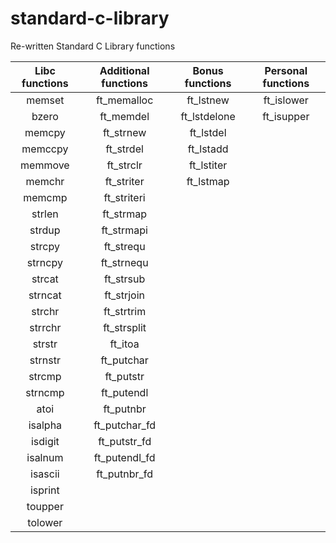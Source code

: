 # standard-c-library
Re-written Standard C Library functions

| Libc functions  | Additional functions  | Bonus functions | Personal functions |
| :-------------: | :------------------:  | :--------:      | :----------------: |
| memset          | ft_memalloc           | ft_lstnew       | ft_islower         |
| bzero           | ft_memdel             | ft_lstdelone    | ft_isupper         |
| memcpy          | ft_strnew             | ft_lstdel       |
| memccpy         | ft_strdel             | ft_lstadd       |
| memmove         | ft_strclr             | ft_lstiter      |
| memchr          | ft_striter            | ft_lstmap       |
| memcmp          | ft_striteri           |
| strlen          | ft_strmap             |
| strdup          | ft_strmapi            |
| strcpy          | ft_strequ             |
| strncpy         | ft_strnequ            |
| strcat          | ft_strsub             |
| strncat         | ft_strjoin            |
| strchr          | ft_strtrim            |
| strrchr         | ft_strsplit           |
| strstr          | ft_itoa               |
| strnstr         | ft_putchar            |
| strcmp          | ft_putstr             |
| strncmp         | ft_putendl            |
| atoi            | ft_putnbr             |
| isalpha         | ft_putchar_fd         |
| isdigit         | ft_putstr_fd          |
| isalnum         | ft_putendl_fd         |
| isascii         | ft_putnbr_fd          |
| isprint         | 
| toupper         |
| tolower         |
